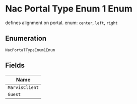 
# Nac Portal Type Enum 1 Enum

defines alignment on portal. enum: `center`, `left`, `right`

## Enumeration

`NacPortalTypeEnum1Enum`

## Fields

| Name |
|  --- |
| `MarvisClient` |
| `Guest` |


